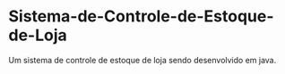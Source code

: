 # Sistema-de-Controle-de-Estoque-de-Loja
Um sistema de controle de estoque de loja sendo desenvolvido em java.
